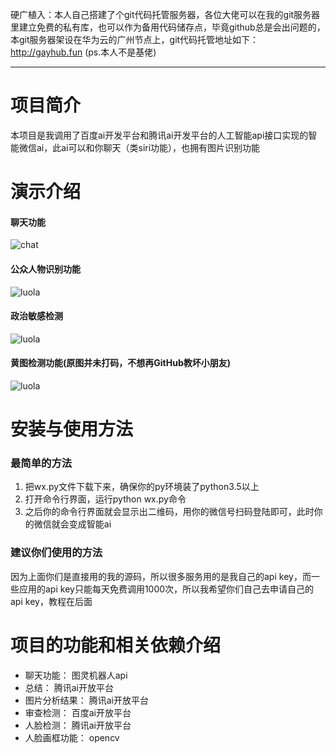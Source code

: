 硬广植入：本人自己搭建了个git代码托管服务器，各位大佬可以在我的git服务器里建立免费的私有库，也可以作为备用代码储存点，毕竟github总是会出问题的，本git服务器架设在华为云的广州节点上，git代码托管地址如下：
http://gayhub.fun (ps.本人不是基佬)

---

# 项目简介
本项目是我调用了百度ai开发平台和腾讯ai开发平台的人工智能api接口实现的智能微信ai，此ai可以和你聊天（类siri功能），也拥有图片识别功能

# 演示介绍
#### 聊天功能
![chat](./readme-image/chat.jpg)
#### 公众人物识别功能
![luola](./readme-image/luola.jpg)
#### 政治敏感检测
![luola](./readme-image/jzm.jpg)
#### 黄图检测功能(原图并未打码，不想再GitHub教坏小朋友)
![luola](./readme-image/porn.jpg)





# 安装与使用方法

### 最简单的方法

1. 把wx.py文件下载下来，确保你的py环境装了python3.5以上
2. 打开命令行界面，运行python wx.py命令
3. 之后你的命令行界面就会显示出二维码，用你的微信号扫码登陆即可，此时你的微信就会变成智能ai

### 建议你们使用的方法

因为上面你们是直接用的我的源码，所以很多服务用的是我自己的api key，而一些应用的api key只能每天免费调用1000次，所以我希望你们自己去申请自己的api key，教程在后面


# 项目的功能和相关依赖介绍
- 聊天功能： 图灵机器人api
- 总结： 腾讯ai开放平台
- 图片分析结果： 腾讯ai开放平台
- 审查检测： 百度ai开放平台
- 人脸检测： 腾讯ai开放平台
- 人脸画框功能： opencv